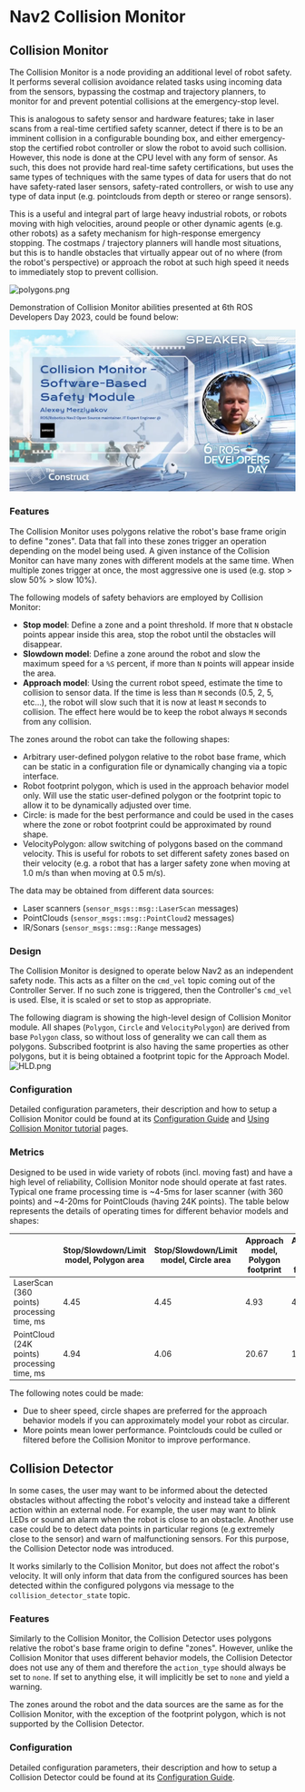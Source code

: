 # Nav2 Collision Monitor

## Collision Monitor

The Collision Monitor is a node providing an additional level of robot safety.
It performs several collision avoidance related tasks using incoming data from the sensors, bypassing the costmap and trajectory planners, to monitor for and prevent potential collisions at the emergency-stop level.

This is analogous to safety sensor and hardware features; take in laser scans from a real-time certified safety scanner, detect if there is to be an imminent collision in a configurable bounding box, and either emergency-stop the certified robot controller or slow the robot to avoid such collision.
However, this node is done at the CPU level with any form of sensor.
As such, this does not provide hard real-time safety certifications, but uses the same types of techniques with the same types of data for users that do not have safety-rated laser sensors, safety-rated controllers, or wish to use any type of data input (e.g. pointclouds from depth or stereo or range sensors).

This is a useful and integral part of large heavy industrial robots, or robots moving with high velocities, around people or other dynamic agents (e.g. other robots) as a safety mechanism for high-response emergency stopping.
The costmaps / trajectory planners will handle most situations, but this is to handle obstacles that virtually appear out of no where (from the robot's perspective) or approach the robot at such high speed it needs to immediately stop to prevent collision.

![polygons.png](doc/polygons.png)

Demonstration of Collision Monitor abilities presented at 6th ROS Developers Day 2023, could be found below:

[![cm-ros-devday.png](doc/cm_ros_devday.png)](https://www.youtube.com/watch?v=bWliK0PC5Ms)

### Features

The Collision Monitor uses polygons relative the robot's base frame origin to define "zones".
Data that fall into these zones trigger an operation depending on the model being used.
A given instance of the Collision Monitor can have many zones with different models at the same time.
When multiple zones trigger at once, the most aggressive one is used (e.g. stop > slow 50% > slow 10%).

The following models of safety behaviors are employed by Collision Monitor:

* **Stop model**: Define a zone and a point threshold. If more that `N` obstacle points appear inside this area, stop the robot until the obstacles will disappear.
* **Slowdown model**: Define a zone around the robot and slow the maximum speed for a `%S` percent, if more than `N` points will appear inside the area.
* **Approach model**: Using the current robot speed, estimate the time to collision to sensor data. If the time is less than `M` seconds (0.5, 2, 5, etc...), the robot will slow such that it is now at least `M` seconds to collision. The effect here would be to keep the robot always `M` seconds from any collision.

The zones around the robot can take the following shapes:

* Arbitrary user-defined polygon relative to the robot base frame, which can be static in a configuration file or dynamically changing via a topic interface.
* Robot footprint polygon, which is used in the approach behavior model only. Will use the static user-defined polygon or the footprint topic to allow it to be dynamically adjusted over time.
* Circle: is made for the best performance and could be used in the cases where the zone or robot footprint could be approximated by round shape.
* VelocityPolygon: allow switching of polygons based on the command velocity. This is useful for robots to set different safety zones based on their velocity (e.g. a robot that has a larger safety zone when moving at 1.0 m/s than when moving at 0.5 m/s). 


The data may be obtained from different data sources:

* Laser scanners (`sensor_msgs::msg::LaserScan` messages)
* PointClouds (`sensor_msgs::msg::PointCloud2` messages)
* IR/Sonars (`sensor_msgs::msg::Range` messages)

### Design

The Collision Monitor is designed to operate below Nav2 as an independent safety node.
This acts as a filter on the `cmd_vel` topic coming out of the Controller Server. If no such zone is triggered, then the Controller's `cmd_vel` is used. Else, it is scaled or set to stop as appropriate.

The following diagram is showing the high-level design of Collision Monitor module. All shapes (`Polygon`, `Circle` and `VelocityPolygon`) are derived from base `Polygon` class, so without loss of generality we can call them as polygons. Subscribed footprint is also having the same properties as other polygons, but it is being obtained a footprint topic for the Approach Model.
![HLD.png](doc/HLD.png)
### Configuration

Detailed configuration parameters, their description and how to setup a Collision Monitor could be found at its [Configuration Guide](https://navigation.ros.org/configuration/packages/configuring-collision-monitor.html) and [Using Collision Monitor tutorial](https://navigation.ros.org/tutorials/docs/using_collision_monitor.html) pages.


### Metrics

Designed to be used in wide variety of robots (incl. moving fast) and have a high level of reliability, Collision Monitor node should operate at fast rates.
Typical one frame processing time is ~4-5ms for laser scanner (with 360 points) and ~4-20ms for PointClouds (having 24K points).
The table below represents the details of operating times for different behavior models and shapes:

| | Stop/Slowdown/Limit model, Polygon area | Stop/Slowdown/Limit model, Circle area | Approach model, Polygon footprint | Approach model, Circle footprint |
|-|-----------------------------------|----------------------------------|-----------------------------------|----------------------------------|
| LaserScan (360 points) processing time, ms  | 4.45 | 4.45 | 4.93  | 4.86  |
| PointCloud (24K points) processing time, ms | 4.94 | 4.06 | 20.67 | 10.87 |

The following notes could be made:

 * Due to sheer speed, circle shapes are preferred for the approach behavior models if you can approximately model your robot as circular.
 * More points mean lower performance. Pointclouds could be culled or filtered before the Collision Monitor to improve performance.


## Collision Detector

In some cases, the user may want to be informed about the detected obstacles without affecting the robot's velocity and instead take a different action within an external node. For example, the user may want to blink LEDs or sound an alarm when the robot is close to an obstacle. Another use case could be to detect data points in particular regions (e.g extremely close to the sensor) and warn of malfunctioning sensors. For this purpose, the Collision Detector node was introduced.

It works similarly to the Collision Monitor, but does not affect the robot's velocity. It will only inform that data from the configured sources has been detected within the configured polygons via message to the `collision_detector_state` topic.

### Features

Similarly to the Collision Monitor, the Collision Detector uses polygons relative the robot's base frame origin to define "zones".
However, unlike the Collision Monitor that uses different behavior models, the Collision Detector does not use any of them and therefore the `action_type` should always be set to `none`. If set to anything else, it will implicitly be set to `none` and yield a warning.

The zones around the robot and the data sources are the same as for the Collision Monitor, with the exception of the footprint polygon, which is not supported by the Collision Detector.

### Configuration

Detailed configuration parameters, their description and how to setup a Collision Detector could be found at its [Configuration Guide](https://navigation.ros.org/configuration/packages/collision_monitor/configuring-collision-detector-node.html).
